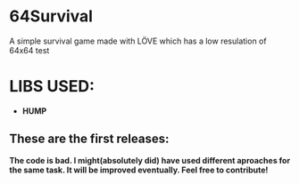 # 64Survival
A simple survival game made with LÖVE which has a low resulation of 64x64
test

# LIBS USED:
- **HUMP**

## These are the first releases:
**The code is bad. I might(absolutely did) have used different aproaches for the same task. It will be improved eventually. Feel free to contribute!**